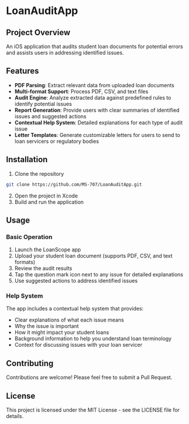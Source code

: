 # LoanAuditApp

## Project Overview
An iOS application that audits student loan documents for potential errors and assists users in addressing identified issues.

## Features
- **PDF Parsing**: Extract relevant data from uploaded loan documents
- **Multi-format Support**: Process PDF, CSV, and text files
- **Audit Engine**: Analyze extracted data against predefined rules to identify potential issues
- **Report Generation**: Provide users with clear summaries of identified issues and suggested actions
- **Contextual Help System**: Detailed explanations for each type of audit issue
- **Letter Templates**: Generate customizable letters for users to send to loan servicers or regulatory bodies

## Installation
1. Clone the repository
```bash
git clone https://github.com/MS-707/LoanAuditApp.git
```
2. Open the project in Xcode
3. Build and run the application

## Usage

### Basic Operation
1. Launch the LoanScope app
2. Upload your student loan document (supports PDF, CSV, and text formats)
3. Review the audit results
4. Tap the question mark icon next to any issue for detailed explanations
5. Use suggested actions to address identified issues

### Help System
The app includes a contextual help system that provides:
- Clear explanations of what each issue means
- Why the issue is important
- How it might impact your student loans
- Background information to help you understand loan terminology
- Context for discussing issues with your loan servicer

## Contributing
Contributions are welcome! Please feel free to submit a Pull Request.

## License
This project is licensed under the MIT License - see the LICENSE file for details.